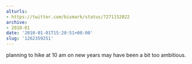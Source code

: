 ```yaml
---
alturls:
- https://twitter.com/bismark/status/7271152022
archive:
- 2010-01
date: '2010-01-01T15:20:51+00:00'
slug: '1262359251'
---
```


planning to hike at 10 am on new years  may have been a bit too ambitious.

